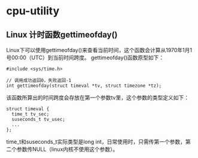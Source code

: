 # cpu-utility

## Linux 计时函数gettimeofday()
Linux下可以使用gettimeofday()来查看当前时间，这个函数会计算从1970年1月1号00:00（UTC）到当前时间跨度。
gettimeofday()函数原型如下：
```
#include <sys/time.h>

// 调用成功返回0，失败返回-1
int gettimeofday(struct timeval *tv, struct timezone *tz);
```
该函数所算出的时间跨度会存放在第一个参数tv里，这个参数的类型定义如下：
```
struct timeval {
  time_t tv_sec;
  suseconds_t tv_usec;
  ...
};
```
time_t和suseconds_t实际类型是long int，日常使用时，只需传第一个参数，第二个参数传NULL（linux内核不使用这个参数）。
